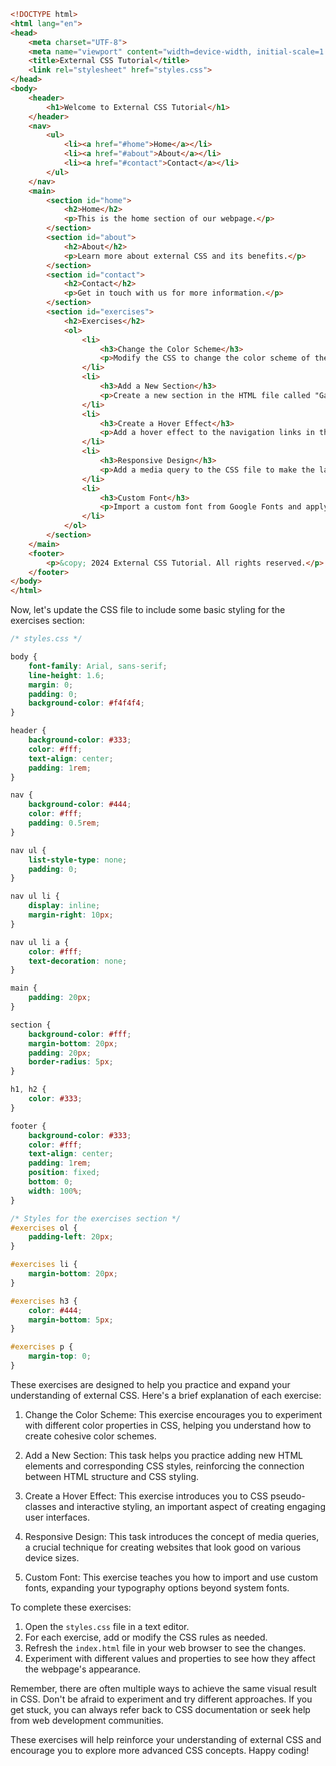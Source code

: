 ```html
<!DOCTYPE html>
<html lang="en">
<head>
    <meta charset="UTF-8">
    <meta name="viewport" content="width=device-width, initial-scale=1.0">
    <title>External CSS Tutorial</title>
    <link rel="stylesheet" href="styles.css">
</head>
<body>
    <header>
        <h1>Welcome to External CSS Tutorial</h1>
    </header>
    <nav>
        <ul>
            <li><a href="#home">Home</a></li>
            <li><a href="#about">About</a></li>
            <li><a href="#contact">Contact</a></li>
        </ul>
    </nav>
    <main>
        <section id="home">
            <h2>Home</h2>
            <p>This is the home section of our webpage.</p>
        </section>
        <section id="about">
            <h2>About</h2>
            <p>Learn more about external CSS and its benefits.</p>
        </section>
        <section id="contact">
            <h2>Contact</h2>
            <p>Get in touch with us for more information.</p>
        </section>
        <section id="exercises">
            <h2>Exercises</h2>
            <ol>
                <li>
                    <h3>Change the Color Scheme</h3>
                    <p>Modify the CSS to change the color scheme of the website. Try using a different background color for the body and header.</p>
                </li>
                <li>
                    <h3>Add a New Section</h3>
                    <p>Create a new section in the HTML file called "Gallery" and style it in the CSS file. Include some placeholder images.</p>
                </li>
                <li>
                    <h3>Create a Hover Effect</h3>
                    <p>Add a hover effect to the navigation links in the CSS file. Change the color or add an underline when the user hovers over a link.</p>
                </li>
                <li>
                    <h3>Responsive Design</h3>
                    <p>Add a media query to the CSS file to make the layout responsive. For example, change the navigation to a vertical list on smaller screens.</p>
                </li>
                <li>
                    <h3>Custom Font</h3>
                    <p>Import a custom font from Google Fonts and apply it to the headings in your CSS file.</p>
                </li>
            </ol>
        </section>
    </main>
    <footer>
        <p>&copy; 2024 External CSS Tutorial. All rights reserved.</p>
    </footer>
</body>
</html>

```

Now, let's update the CSS file to include some basic styling for the exercises section:

```css
/* styles.css */

body {
    font-family: Arial, sans-serif;
    line-height: 1.6;
    margin: 0;
    padding: 0;
    background-color: #f4f4f4;
}

header {
    background-color: #333;
    color: #fff;
    text-align: center;
    padding: 1rem;
}

nav {
    background-color: #444;
    color: #fff;
    padding: 0.5rem;
}

nav ul {
    list-style-type: none;
    padding: 0;
}

nav ul li {
    display: inline;
    margin-right: 10px;
}

nav ul li a {
    color: #fff;
    text-decoration: none;
}

main {
    padding: 20px;
}

section {
    background-color: #fff;
    margin-bottom: 20px;
    padding: 20px;
    border-radius: 5px;
}

h1, h2 {
    color: #333;
}

footer {
    background-color: #333;
    color: #fff;
    text-align: center;
    padding: 1rem;
    position: fixed;
    bottom: 0;
    width: 100%;
}

/* Styles for the exercises section */
#exercises ol {
    padding-left: 20px;
}

#exercises li {
    margin-bottom: 20px;
}

#exercises h3 {
    color: #444;
    margin-bottom: 5px;
}

#exercises p {
    margin-top: 0;
}

```

These exercises are designed to help you practice and expand your understanding of external CSS. Here's a brief explanation of each exercise:

1. Change the Color Scheme: This exercise encourages you to experiment with different color properties in CSS, helping you understand how to create cohesive color schemes.

2. Add a New Section: This task helps you practice adding new HTML elements and corresponding CSS styles, reinforcing the connection between HTML structure and CSS styling.

3. Create a Hover Effect: This exercise introduces you to CSS pseudo-classes and interactive styling, an important aspect of creating engaging user interfaces.

4. Responsive Design: This task introduces the concept of media queries, a crucial technique for creating websites that look good on various device sizes.

5. Custom Font: This exercise teaches you how to import and use custom fonts, expanding your typography options beyond system fonts.

To complete these exercises:

1. Open the `styles.css` file in a text editor.
2. For each exercise, add or modify the CSS rules as needed.
3. Refresh the `index.html` file in your web browser to see the changes.
4. Experiment with different values and properties to see how they affect the webpage's appearance.

Remember, there are often multiple ways to achieve the same visual result in CSS. Don't be afraid to experiment and try different approaches. If you get stuck, you can always refer back to CSS documentation or seek help from web development communities.

These exercises will help reinforce your understanding of external CSS and encourage you to explore more advanced CSS concepts. Happy coding!
